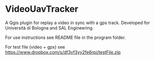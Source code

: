 VideoUavTracker
===============

A Qgis plugin for replay a video in sync with a gps track. Developed for Università di Bologna and SAL Engineering.

For use instructions see README file in the program folder.

For test file (video + gpx) see https://www.dropbox.com/s/df3vf3yy2fe6rpi/testFile.zip
